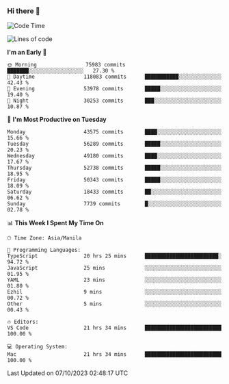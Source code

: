 ### Hi there 👋

<!--START_SECTION:waka-->
![Code Time](http://img.shields.io/badge/Code%20Time-4%2C406%20hrs%2021%20mins-blue)

![Lines of code](https://img.shields.io/badge/From%20Hello%20World%20I%27ve%20Written-106.9%20million%20lines%20of%20code-blue)

**I'm an Early 🐤** 

```text
🌞 Morning                75983 commits       ███████░░░░░░░░░░░░░░░░░░   27.30 % 
🌆 Daytime                118083 commits      ███████████░░░░░░░░░░░░░░   42.43 % 
🌃 Evening                53978 commits       █████░░░░░░░░░░░░░░░░░░░░   19.40 % 
🌙 Night                  30253 commits       ███░░░░░░░░░░░░░░░░░░░░░░   10.87 % 
```
📅 **I'm Most Productive on Tuesday** 

```text
Monday                   43575 commits       ████░░░░░░░░░░░░░░░░░░░░░   15.66 % 
Tuesday                  56289 commits       █████░░░░░░░░░░░░░░░░░░░░   20.23 % 
Wednesday                49180 commits       ████░░░░░░░░░░░░░░░░░░░░░   17.67 % 
Thursday                 52738 commits       █████░░░░░░░░░░░░░░░░░░░░   18.95 % 
Friday                   50343 commits       █████░░░░░░░░░░░░░░░░░░░░   18.09 % 
Saturday                 18433 commits       ██░░░░░░░░░░░░░░░░░░░░░░░   06.62 % 
Sunday                   7739 commits        █░░░░░░░░░░░░░░░░░░░░░░░░   02.78 % 
```


📊 **This Week I Spent My Time On** 

```text
🕑︎ Time Zone: Asia/Manila

💬 Programming Languages: 
TypeScript               20 hrs 25 mins      ████████████████████████░   94.72 % 
JavaScript               25 mins             ░░░░░░░░░░░░░░░░░░░░░░░░░   01.95 % 
YAML                     23 mins             ░░░░░░░░░░░░░░░░░░░░░░░░░   01.80 % 
Ezhil                    9 mins              ░░░░░░░░░░░░░░░░░░░░░░░░░   00.72 % 
Other                    5 mins              ░░░░░░░░░░░░░░░░░░░░░░░░░   00.43 % 

🔥 Editors: 
VS Code                  21 hrs 34 mins      █████████████████████████   100.00 % 

💻 Operating System: 
Mac                      21 hrs 34 mins      █████████████████████████   100.00 % 
```


 Last Updated on 07/10/2023 02:48:17 UTC
<!--END_SECTION:waka-->


<!--
**rad182/rad182** is a ✨ _special_ ✨ repository because its `README.md` (this file) appears on your GitHub profile.

Here are some ideas to get you started:

- 🔭 I’m currently working on ...
- 🌱 I’m currently learning ...
- 👯 I’m looking to collaborate on ...
- 🤔 I’m looking for help with ...
- 💬 Ask me about ...
- 📫 How to reach me: ...
- 😄 Pronouns: ...
- ⚡ Fun fact: ...
-->
